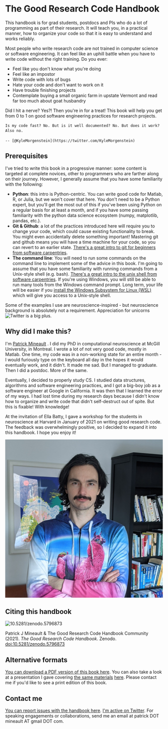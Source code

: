 # The Good Research Code Handbook

This handbook is for grad students, postdocs and PIs who do a lot of programming as part of their research. It will teach you, in a practical manner, how to organize your code so that it is easy to understand and works reliably.

Most people who write research code are not trained in computer science or software engineering. It can feel like an uphill battle when you have to write code without the right training. Do you ever:

- Feel like you don't know what you're doing
- Feel like an impostor
- Write code with lots of bugs
- Hate your code and don't want to work on it
- Have trouble finishing projects
- Contemplate buying a small organic farm in upstate Vermont and read far too much about goat husbandry

Did I hit a nerve? Yes?! Then you're in for a treat! This book will help you get from 0 to 1 on good software engineering practices for research projects.

```{epigraph}
Is my code fast? No. But is it well documented? No. But does it work? Also no.

-- [@KyleMorgenstein](https://twitter.com/KyleMorgenstein)
```

## Prerequisites

I've tried to write this book in a progressive manner: some content is targeted at complete novices, other to programmers who are farther along on their journey. However, I generally assume that you have some familiarity with the following:

- **Python**: this intro is Python-centric. You can write good code for Matlab, R, or Julia, but we won't cover that here. You don't need to be a Python expert, but you'll get the most out of this if you've been using Python on a regular basis for at least a month, and if you have some passing familiarity with the python data science ecosystem (numpy, matplotlib, pandas, etc.).
- **Git & Github**: a lot of the practices introduced here will require you to change your code, which could cause existing functionality to break. You might even accidentally delete something important! Mastering git and github means you will have a time machine for your code, so you can revert to an earlier state. [There's a great intro to git for beginners from software carpentries](https://swcarpentry.github.io/git-novice/).
- **The command line**: You will need to run some commands on the command line to implement some of the advice in this book. I'm going to assume that you have some familiarity with running commands from a Unix-style shell (e.g. bash). [There's a great intro to the unix shell from software carpentries](http://swcarpentry.github.io/shell-novice/). If you're using Windows, you will still be able to run many tools from the Windows command prompt. Long term, your life will be easier if you [install the Windows Subsystem for Linux (WSL)](wsl) which will give you access to a Unix-style shell.

Some of the examples I use are neuroscience-inspired - but neuroscience background is absolutely not a requirement. Appreciation for unicorns <img height='24' width="24" src='figures/unicorn.png' alt='Twitter' style="vertical-align:top"> is a big plus.

## Why did I make this?

I'm [Patrick Mineault](https://xcorr.net) <a href='https://twitter.com/patrickmineault'><img height='24' width="24" src='figures/twitter.svg' alt='Twitter' style="width:24px; display:none" /></a>. I did my PhD in computational neuroscience at McGill University, in Montreal. I wrote a lot of not very good code, mostly in Matlab. One time, my code was in a non-working state for an entire month - I would furiously type on the keyboard all day in the hopes it would eventually work, and it didn't. It made me sad. But I managed to graduate. Then I did a postdoc. More of the same.

Eventually, I decided to properly study CS. I studied data structures, algorithms and software engineering practices, and I got a big-boy job as a software engineer at Google in California. It was then that I learned the error of my ways. I had lost time during my research days because I didn't know how to organize and write code that didn't self-destruct out of spite. But this is fixable! With knowledge!

At the invitation of Ella Batty, I gave a workshop for the students in neuroscience at Harvard in January of 2021 on writing good research code. The feedback was overwhelmingly positive, so I decided to expand it into this handbook. I hope you enjoy it!

![It me](figures/pic.jpeg)

## Citing this handbook

<span class='Z3988' title='url_ver=Z39.88-2004&amp;ctx_ver=Z39.88-2004&amp;rfr_id=info%3Asid%2Fzotero.org%3A2&amp;rft_val_fmt=info%3Aofi%2Ffmt%3Akev%3Amtx%3Adc&amp;rft.type=computerProgram&amp;rft.title=The%20Good%20Research%20Code%20Handbook&amp;rft.publisher=Zenodo&amp;rft.description=patrickmineault%2Fcodebook%3A%201.0.0.%20Initial%20release%20on%20Dec%2017th%2C%202021%2C%20plus%20hotpatches%20for%20style%20and%20typos.&amp;rft.identifier=https%3A%2F%2Fzenodo.org%2Frecord%2F5796873&amp;rft.aufirst=Patrick&amp;rft.aulast=Mineault&amp;rft.au=Patrick%20Mineault&amp;rft.au=The%20Good%20Research%20Code%20Handbook%20community%20&amp;rft.date=2021-12-21'></span>

<img data-toggle="modal" data-target="[data-modal='10.5281-zenodo.5796873']" src="https://zenodo.org/badge/398390273.svg" alt="10.5281/zenodo.5796873" />

Patrick J Mineault & The Good Research Code Handbook Community (2021). _The Good Research Code Handbook_. Zenodo. [doi:10.5281/zenodo.5796873](https://dx.doi.org/10.5281/zenodo.5796873)

## Alternative formats

<a href="_static/book.pdf">You can download a PDF version of this book here</a>. You can also take a look at a presentation I gave covering [the same materials](https://github.com/patrickmineault/research_code) [here](https://www.crowdcast.io/e/nma2021/29). Please contact me if you'd like to see a print edition of this book.

## Contact me

<a href="https://github.com/patrickmineault/codebook/issues">You can report issues with the handbook here</a>. <a href='https://twitter.com/patrickmineault'>I'm active on Twitter</a>. For speaking engagements or collaborations, send me an email at patrick DOT mineault AT gmail DOT com.
